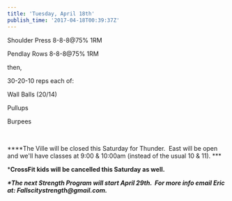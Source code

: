 ```yaml
---
title: 'Tuesday, April 18th'
publish_time: '2017-04-18T00:39:37Z'
---
```


Shoulder Press 8-8-8\@75% 1RM

Pendlay Rows 8-8-8\@75% 1RM

then,

30-20-10 reps each of:

Wall Balls (20/14)

Pullups

Burpees

 

***\*The Ville will be closed this Saturday for Thunder.  East will be
open and we'll have classes at 9:00 & 10:00am (instead of the usual 10 &
11). ***

\***CrossFit kids will be cancelled this Saturday as well.**

***\*The next Strength Program will start April 29th.  For more info
email Eric at: Fallscitystrength\@gmail.com.***

